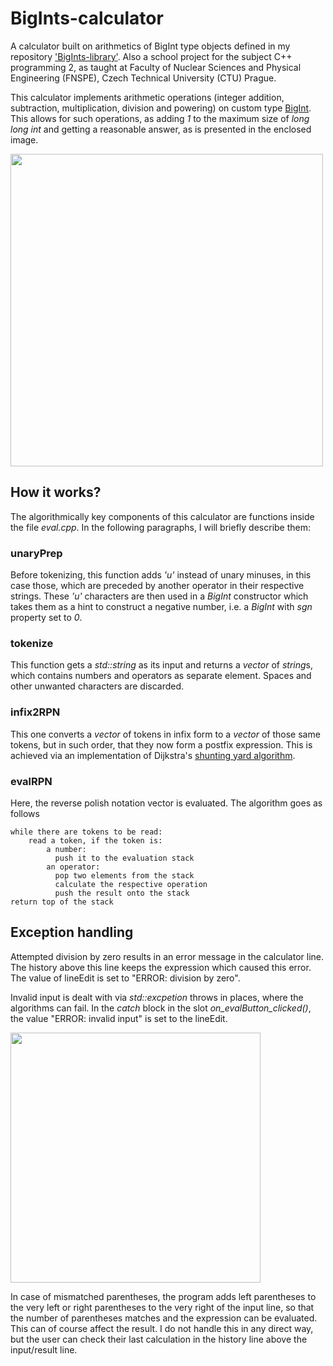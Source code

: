 # BigInts-calculator

A calculator built on arithmetics of BigInt type objects defined in my repository ['BigInts-library'](https://github.com/PrinceOfCzechia/BigInts-library). Also a school project for the subject C++ programming 2, as taught at Faculty of Nuclear Sciences and Physical Engineering (FNSPE), Czech Technical University (CTU) Prague.

This calculator implements arithmetic operations (integer addition, subtraction, multiplication, division and powering) on custom type [BigInt](https://github.com/PrinceOfCzechia/BigInts-library). This allows for such operations, as adding *1* to the maximum size of *long long int* and getting a reasonable answer, as is presented in the enclosed image.

<img align="center" src="https://user-images.githubusercontent.com/72036926/186395384-a9c65216-aed6-416f-ac45-86b036f5de42.png" height="500"/>

## How it works?

The algorithmically key components of this calculator are functions inside the file *eval.cpp*. In the following paragraphs, I will briefly describe them:

### unaryPrep

Before tokenizing, this function adds *'u'* instead of unary minuses, in this case those, which are preceded by another operator in their respective strings. These *'u'* characters are then used in a *BigInt* constructor which takes them as a hint to construct a negative number, i.e. a *BigInt* with *sgn* property set to *0*.

### tokenize

This function gets a *std::string* as its input and returns a *vector* of *string*s, which contains numbers and operators as separate element. Spaces and other unwanted characters are discarded.

### infix2RPN

This one converts a *vector* of tokens in infix form to a *vector* of those same tokens, but in such order, that they now form a postfix expression. This is achieved via an implementation of Dijkstra's [shunting yard algorithm](https://en.wikipedia.org/wiki/Shunting_yard_algorithm).

### evalRPN

Here, the reverse polish notation vector is evaluated. The algorithm goes as follows

```
while there are tokens to be read:
    read a token, if the token is:
        a number:
          push it to the evaluation stack
        an operator:
          pop two elements from the stack
          calculate the respective operation
          push the result onto the stack
return top of the stack
```

## Exception handling
Attempted division by zero results in an error message in the calculator line. The history above this line keeps the expression which caused this error. The value of lineEdit is set to "ERROR: division by zero".

Invalid input is dealt with via *std::excpetion* throws in places, where the algorithms can fail. In the *catch* block in the slot *on_evalButton_clicked()*, the value "ERROR: invalid input" is set to the lineEdit.

<img align="center" src="https://user-images.githubusercontent.com/72036926/186427164-9fba72fe-bd45-40d3-b0fd-b5816a941545.png" width="400"/>

In case of mismatched parentheses, the program adds left parentheses to the very left or right parentheses to the very right of the input line, so that the number of parentheses matches and the expression can be evaluated. This can of course affect the result. I do not handle this in any direct way, but the user can check their last calculation in the history line above the input/result line.
